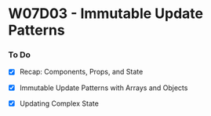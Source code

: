 # W07D03 - Immutable Update Patterns

### To Do
- [x] Recap: Components, Props, and State
- [x] Immutable Update Patterns with Arrays and Objects
- [x] Updating Complex State

















